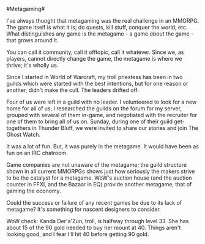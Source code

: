 #Metagaming#

I've always thuoght that metagaming was the real challenge in an MMORPG. The game itself is what it is; do quests, kill stuff, conquer the world, etc. What distinguishes any game is the metagame - a game *about* the game - that grows around it.

You can call it community, call it offtopic, call it whatever. Since we, as players, cannot directly change the game, the metagame is where we thrive; it's wholly us.

Since I started in World of Warcraft, my troll priestess has been in two guilds which were started with the best intentions, but for one reason or another, didn't make the cull. The leaders drifted off.

Four of us were left in a guild with no leader. I volunteered to look for a new home for all of us; I researched the guilds on the forum for my server, grouped with several of them in-game, and negotiated with the recruiter for one of them to bring all of us on. Sunday, during one of their guild get-togethers in Thunder Bluff, we were invited to share our stories and join The Ghost Watch.

It was a lot of fun. But, it was purely in the metagame. It would have been as fun on an IRC chatroom.

Game companies are not unaware of the metagame; the guild structure shown in all current MMORPGs shows just how seriously the makers strive to be the catalyst for a metagame. WoW's auction house (and the auction counter in FFXI, and the Bazaar in EQ) provide another metagame, that of gaming the economy.

Could the success or failure of any recent games be due to its lack of metagame? It's something for nascent designers to consider.

WoW check: Kanda Der'a'Zun, troll, is halfway through level 33. She has about 15 of the 90 gold needed to buy her mount at 40. Things aren't looking good, and I fear I'll hit 40 before getting 90 gold.
